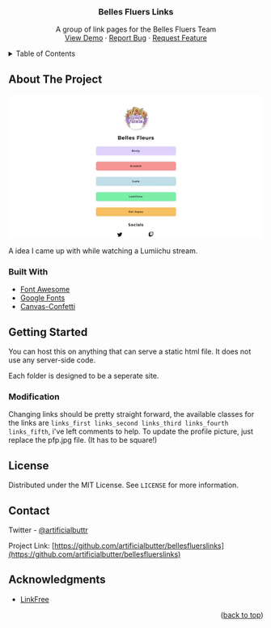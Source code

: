 <div id="top"></div>


<!-- PROJECT LOGO -->
<br />
<div align="center">
  
<h3 align="center">Belles Fluers Links</h3>

  <p align="center">
    A group of link pages for the Belles Fluers Team
    <br />
    <a href="https://fleurslinks.pages.dev" target="_blank">View Demo</a>
    ·
    <a href="https://github.com/artificialbutter/bellesfluerslinks/issues">Report Bug</a>
    ·
    <a href="https://github.com/artificialbutter/bellesfluerslinks/issues">Request Feature</a>
  </p>
</div>



<!-- TABLE OF CONTENTS -->
<details>
  <summary>Table of Contents</summary>
  <ol>
    <li>
      <a href="#about-the-project">About The Project</a>
      <ul>
        <li><a href="#built-with">Built With</a></li>
      </ul>
    </li>
    <li>
      <a href="#getting-started">Getting Started</a>
    </li>
    <li><a href="#contributing">Contributing</a></li>
    <li><a href="#license">License</a></li>
    <li><a href="#contact">Contact</a></li>
    <li><a href="#acknowledgments">Acknowledgments</a></li>
  </ol>
</details>



<!-- ABOUT THE PROJECT -->
## About The Project

![Gif of all the pages](/fleurslinks.gif "Gif of all the pages")

A idea I came up with while watching a Lumiichu stream. 

### Built With

* [Font Awesome](https://fontawesome.com)
* [Google Fonts](https://fonts.google.com)
* [Canvas-Confetti](https://www.npmjs.com/package/canvas-confetti)


<!-- GETTING STARTED -->
## Getting Started

You can host this on anything that can serve a static html file. It does not use any server-side code.

Each folder is designed to be a seperate site.

### Modification
Changing links should be pretty straight forward, the available classes for the links are `links_first links_second links_third links_fourth links_fifth`, i've left comments to help.
To update the profile picture, just replace the pfp.jpg file. (It has to be square!) 

<!-- LICENSE -->
## License

Distributed under the MIT License. See `LICENSE` for more information.




<!-- CONTACT -->
## Contact

Twitter - [@artificialbuttr](https://twitter.com/artificialbuttr)

Project Link: [https://github.com/artificialbutter/bellesfluerslinks](https://github.com/artificialbutter/bellesfluerslinks)




<!-- ACKNOWLEDGMENTS -->
## Acknowledgments

* [LinkFree](https://github.com/MichaelBarney/LinkFree)

<p align="right">(<a href="#top">back to top</a>)</p>